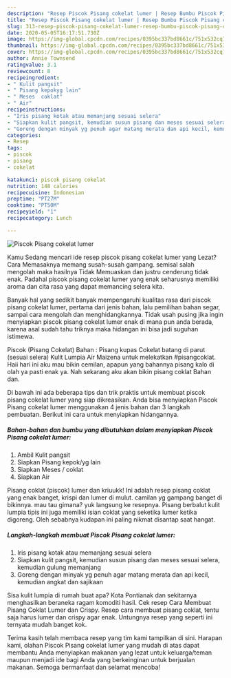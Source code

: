 ```yaml
---
description: "Resep Piscok Pisang cokelat lumer | Resep Bumbu Piscok Pisang cokelat lumer Yang Enak Dan Mudah"
title: "Resep Piscok Pisang cokelat lumer | Resep Bumbu Piscok Pisang cokelat lumer Yang Enak Dan Mudah"
slug: 313-resep-piscok-pisang-cokelat-lumer-resep-bumbu-piscok-pisang-cokelat-lumer-yang-enak-dan-mudah
date: 2020-05-05T16:17:51.730Z
image: https://img-global.cpcdn.com/recipes/0395bc337bd8661c/751x532cq70/piscok-pisang-cokelat-lumer-foto-resep-utama.jpg
thumbnail: https://img-global.cpcdn.com/recipes/0395bc337bd8661c/751x532cq70/piscok-pisang-cokelat-lumer-foto-resep-utama.jpg
cover: https://img-global.cpcdn.com/recipes/0395bc337bd8661c/751x532cq70/piscok-pisang-cokelat-lumer-foto-resep-utama.jpg
author: Annie Townsend
ratingvalue: 3.1
reviewcount: 8
recipeingredient:
- " Kulit pangsit"
- " Pisang kepokyg lain"
- " Meses  coklat"
- " Air"
recipeinstructions:
- "Iris pisang kotak atau memanjang sesuai selera"
- "Siapkan kulit pangsit, kemudian susun pisang dan meses sesuai selera, kemudian gulung memanjang"
- "Goreng dengan minyak yg penuh agar matang merata dan api kecil, kemudian angkat dan sajikaan"
categories:
- Resep
tags:
- piscok
- pisang
- cokelat

katakunci: piscok pisang cokelat 
nutrition: 148 calories
recipecuisine: Indonesian
preptime: "PT27M"
cooktime: "PT50M"
recipeyield: "1"
recipecategory: Lunch

---
```



![Piscok Pisang cokelat lumer](https://img-global.cpcdn.com/recipes/0395bc337bd8661c/751x532cq70/piscok-pisang-cokelat-lumer-foto-resep-utama.jpg)

Kamu Sedang mencari ide resep piscok pisang cokelat lumer yang Lezat? Cara Memasaknya memang susah-susah gampang. semisal salah mengolah maka hasilnya Tidak Memuaskan dan justru cenderung tidak enak. Padahal piscok pisang cokelat lumer yang enak seharusnya memiliki aroma dan cita rasa yang dapat memancing selera kita.

Banyak hal yang sedikit banyak mempengaruhi kualitas rasa dari piscok pisang cokelat lumer, pertama dari jenis bahan, lalu pemilihan bahan segar, sampai cara mengolah dan menghidangkannya. Tidak usah pusing jika ingin menyiapkan piscok pisang cokelat lumer enak di mana pun anda berada, karena asal sudah tahu triknya maka hidangan ini bisa jadi suguhan istimewa.

Piscok (Pisang Cokelat) Bahan : Pisang kupas Cokelat batang di parut (sesuai selera) Kulit Lumpia Air Maizena untuk melekatkan #pisangcoklat. Haii hari ini aku mau bikin cemilan, apapun yang bahannya pisang kalo di olah ya pasti enak ya. Nah sekarang aku akan bikin pisang coklat Bahan dan.


Di bawah ini ada beberapa tips dan trik praktis untuk membuat piscok pisang cokelat lumer yang siap dikreasikan. Anda bisa menyiapkan Piscok Pisang cokelat lumer menggunakan 4 jenis bahan dan 3 langkah pembuatan. Berikut ini cara untuk menyiapkan hidangannya.

<!--inarticleads1-->

##### Bahan-bahan dan bumbu yang dibutuhkan dalam menyiapkan Piscok Pisang cokelat lumer:

1. Ambil  Kulit pangsit
1. Siapkan  Pisang kepok/yg lain
1. Siapkan  Meses / coklat
1. Siapkan  Air


Pisang coklat (piscok) lumer dan kriuukk! Ini adalah resep pisang coklat yang enak banget, krispi dan lumer di mulut. camilan yg gampang banget di bikinnya. mau tau gimana? yuk langsung ke resepnya. Pisang berbalut kulit lumpia tipis ini juga memiliki isian coklat yang seketika lumer ketika digoreng. Oleh sebabnya kudapan ini paling nikmat disantap saat hangat. 

<!--inarticleads2-->

##### Langkah-langkah membuat Piscok Pisang cokelat lumer:

1. Iris pisang kotak atau memanjang sesuai selera
1. Siapkan kulit pangsit, kemudian susun pisang dan meses sesuai selera, kemudian gulung memanjang
1. Goreng dengan minyak yg penuh agar matang merata dan api kecil, kemudian angkat dan sajikaan


Sisa kulit lumpia di rumah buat apa? Kota Pontianak dan sekitarnya menghasilkan beraneka ragam komoditi hasil. Cek resep Cara Membuat Pisang Coklat Lumer dan Crispy. Resep cara membuat pisang coklat, tentu saja harus lumer dan crispy agar enak. Untungnya resep yang seperti ini ternyata mudah banget kok. 

Terima kasih telah membaca resep yang tim kami tampilkan di sini. Harapan kami, olahan Piscok Pisang cokelat lumer yang mudah di atas dapat membantu Anda menyiapkan makanan yang lezat untuk keluarga/teman maupun menjadi ide bagi Anda yang berkeinginan untuk berjualan makanan. Semoga bermanfaat dan selamat mencoba!
